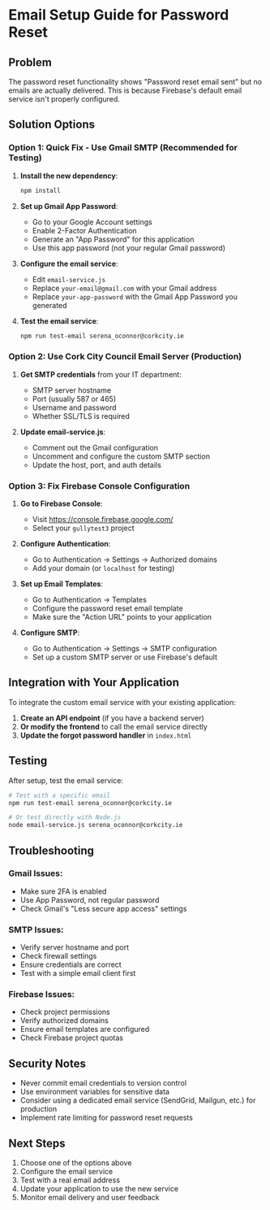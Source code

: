# Email Setup Guide for Password Reset

## Problem
The password reset functionality shows "Password reset email sent" but no emails are actually delivered. This is because Firebase's default email service isn't properly configured.

## Solution Options

### Option 1: Quick Fix - Use Gmail SMTP (Recommended for Testing)

1. **Install the new dependency**:
   ```bash
   npm install
   ```

2. **Set up Gmail App Password**:
   - Go to your Google Account settings
   - Enable 2-Factor Authentication
   - Generate an "App Password" for this application
   - Use this app password (not your regular Gmail password)

3. **Configure the email service**:
   - Edit `email-service.js`
   - Replace `your-email@gmail.com` with your Gmail address
   - Replace `your-app-password` with the Gmail App Password you generated

4. **Test the email service**:
   ```bash
   npm run test-email serena_oconnor@corkcity.ie
   ```

### Option 2: Use Cork City Council Email Server (Production)

1. **Get SMTP credentials** from your IT department:
   - SMTP server hostname
   - Port (usually 587 or 465)
   - Username and password
   - Whether SSL/TLS is required

2. **Update email-service.js**:
   - Comment out the Gmail configuration
   - Uncomment and configure the custom SMTP section
   - Update the host, port, and auth details

### Option 3: Fix Firebase Console Configuration

1. **Go to Firebase Console**:
   - Visit https://console.firebase.google.com/
   - Select your `gullytest3` project

2. **Configure Authentication**:
   - Go to Authentication → Settings → Authorized domains
   - Add your domain (or `localhost` for testing)

3. **Set up Email Templates**:
   - Go to Authentication → Templates
   - Configure the password reset email template
   - Make sure the "Action URL" points to your application

4. **Configure SMTP**:
   - Go to Authentication → Settings → SMTP configuration
   - Set up a custom SMTP server or use Firebase's default

## Integration with Your Application

To integrate the custom email service with your existing application:

1. **Create an API endpoint** (if you have a backend server)
2. **Or modify the frontend** to call the email service directly
3. **Update the forgot password handler** in `index.html`

## Testing

After setup, test the email service:

```bash
# Test with a specific email
npm run test-email serena_oconnor@corkcity.ie

# Or test directly with Node.js
node email-service.js serena_oconnor@corkcity.ie
```

## Troubleshooting

### Gmail Issues:
- Make sure 2FA is enabled
- Use App Password, not regular password
- Check Gmail's "Less secure app access" settings

### SMTP Issues:
- Verify server hostname and port
- Check firewall settings
- Ensure credentials are correct
- Test with a simple email client first

### Firebase Issues:
- Check project permissions
- Verify authorized domains
- Ensure email templates are configured
- Check Firebase project quotas

## Security Notes

- Never commit email credentials to version control
- Use environment variables for sensitive data
- Consider using a dedicated email service (SendGrid, Mailgun, etc.) for production
- Implement rate limiting for password reset requests

## Next Steps

1. Choose one of the options above
2. Configure the email service
3. Test with a real email address
4. Update your application to use the new service
5. Monitor email delivery and user feedback
